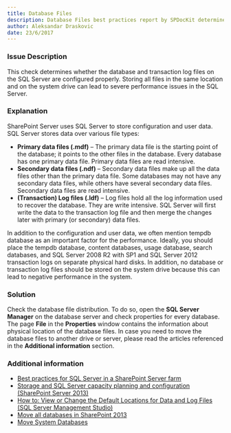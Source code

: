 ```yaml
---
title: Database Files
description: Database Files best practices report by SPDocKit determines whether the database and transaction log files on the SQL Server are configured properly.
author: Aleksandar Draskovic 
date: 23/6/2017
---
```

### Issue Description
This check determines whether the database and transaction log files on the SQL Server are configured properly. Storing all files in the same location and on the system drive can lead to severe performance issues in the SQL Server.
### Explanation
SharePoint Server uses SQL Server to store configuration and user data. SQL Server stores data over various file types:
* **Primary data files (.mdf)** – The primary data file is the starting point of the database; it points to the other files in the database. Every database has one primary data file. Primary data files are read intensive.
* **Secondary data files (.ndf)** – Secondary data files make up all the data files other than the primary data file. Some databases may not have any secondary data files, while others have several secondary data files. Secondary data files are read intensive.
* **(Transaction) Log files (.ldf)** – Log files hold all the log information used to recover the database. They are write intensive. SQL Server will first write the data to the transaction log file and then merge the changes later with primary (or secondary) data files.

In addition to the configuration and user data, we often mention tempdb database as an important factor for the performance. Ideally, you should place the tempdb database, content databases, usage database, search databases, and SQL Server 2008 R2 with SP1 and SQL Server 2012 transaction logs on separate physical hard disks. In addition, no database or transaction log files should be stored on the system drive because this can lead to negative performance in the system.
### Solution
Check the database file distribution. To do so, open the **SQL Server Manager** on the database server and check properties for every database. The page **File** in the **Properties** window contains the information about physical location of the database files. In case you need to move the database files to another drive or server, please read the articles referenced in the **Additional information** section.
### Additional information 
* [Best practices for SQL Server in a SharePoint Server farm](https://technet.microsoft.com/en-us/library/hh292622.aspx)
* [Storage and SQL Server capacity planning and configuration (SharePoint Server 2013)](https://technet.microsoft.com/en-us/library/a96075c6-d315-40a8-a739-49b91c61978f#Section6_5)
* [How to: View or Change the Default Locations for Data and Log Files (SQL Server Management Studio)](https://technet.microsoft.com/en-us/library/dd206993(v=sql.105).aspx)
* [Move all databases in SharePoint 2013](https://technet.microsoft.com/en-us/library/cc512725.aspx)
* [Move System Databases](https://docs.microsoft.com/en-us/sql/relational-databases/databases/move-system-databases)